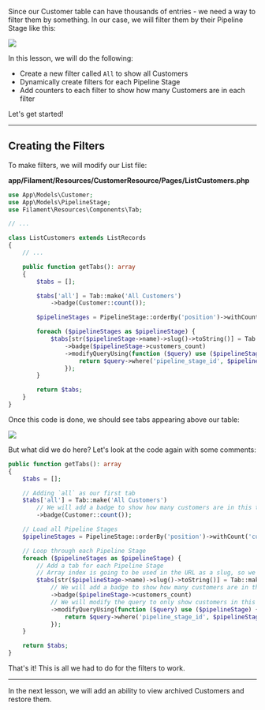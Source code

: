 Since our Customer table can have thousands of entries - we need a way to filter them by something. In our case, we will filter them by their Pipeline Stage like this:

![](https://laraveldaily.com/uploads/2023/10/customerTableFilters.png)

In this lesson, we will do the following:

- Create a new filter called `All` to show all Customers
- Dynamically create filters for each Pipeline Stage
- Add counters to each filter to show how many Customers are in each filter

Let's get started!

---

## Creating the Filters

To make filters, we will modify our List file:

**app/Filament/Resources/CustomerResource/Pages/ListCustomers.php** 
```php
use App\Models\Customer;
use App\Models\PipelineStage;
use Filament\Resources\Components\Tab;

// ...

class ListCustomers extends ListRecords
{
    // ...

    public function getTabs(): array
    {
        $tabs = [];

        $tabs['all'] = Tab::make('All Customers')
            ->badge(Customer::count());

        $pipelineStages = PipelineStage::orderBy('position')->withCount('customers')->get();

        foreach ($pipelineStages as $pipelineStage) {
            $tabs[str($pipelineStage->name)->slug()->toString()] = Tab::make($pipelineStage->name)
                ->badge($pipelineStage->customers_count)
                ->modifyQueryUsing(function ($query) use ($pipelineStage) {
                    return $query->where('pipeline_stage_id', $pipelineStage->id);
                });
        }

        return $tabs;
    }
}
```

Once this code is done, we should see tabs appearing above our table:

![](https://laraveldaily.com/uploads/2023/10/customerTableFilters.png)

But what did we do here? Let's look at the code again with some comments:

```php
public function getTabs(): array
{
    $tabs = [];

    // Adding `all` as our first tab
    $tabs['all'] = Tab::make('All Customers')
        // We will add a badge to show how many customers are in this tab
        ->badge(Customer::count());

    // Load all Pipeline Stages
    $pipelineStages = PipelineStage::orderBy('position')->withCount('customers')->get();

    // Loop through each Pipeline Stage
    foreach ($pipelineStages as $pipelineStage) {
        // Add a tab for each Pipeline Stage
        // Array index is going to be used in the URL as a slug, so we transform the name into a slug
        $tabs[str($pipelineStage->name)->slug()->toString()] = Tab::make($pipelineStage->name)
            // We will add a badge to show how many customers are in this tab
            ->badge($pipelineStage->customers_count)
            // We will modify the query to only show customers in this Pipeline Stage
            ->modifyQueryUsing(function ($query) use ($pipelineStage) {
                return $query->where('pipeline_stage_id', $pipelineStage->id);
            });
    }

    return $tabs;
}
```

That's it! This is all we had to do for the filters to work.

---

In the next lesson, we will add an ability to view archived Customers and restore them.
